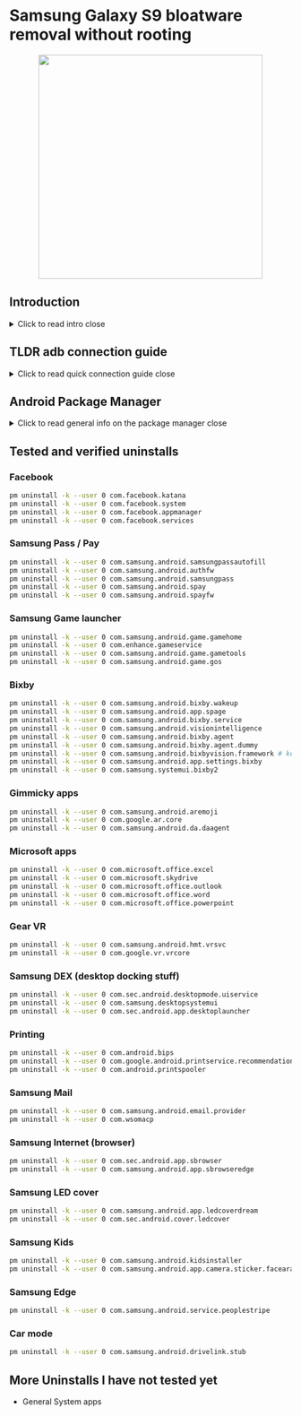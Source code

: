 # Samsung Galaxy S9 bloatware removal without rooting

<div class="separator" style="clear: both; text-align: center;"><img width="400" border="0" src="https://storage.googleapis.com/atle-static/pics/android_robot.png"/></div>

## Introduction

<details>
<summary>
<span class="closed">Click to read intro</span>
<span class="open">close</span>
</summary>
The background for this article is the fact that Samsung contains an infamous number of preinstalled apps on their phones which you cannot remove easily because they are installed as "system apps". Among them is Facebook and many more...

So I had to find a way to remove some of the apps I **never ever use** and see if my battery life will improve. As of before this guide was written it will not last a full day. But I would not take the risk of rooting the phone and/or install custom ROM.

In other words this article contains a list of packages/bloatware I have tested removing on my Galaxy S9 and verified that the phone still works.  
I have connected the phone to a computer and used the [adb](https://developer.android.com/studio/command-line/adb) command line tool to remove the packages without rooting the phone.  

To learn how to connect phone and remove packages using `adb` see [XDA developers debloat guide](https://www.xda-developers.com/uninstall-carrier-oem-bloatware-without-root-access/)  

Inspiration to which packages to remove I got from [XDA Developers Forum S10 bloatware list](https://forum.xda-developers.com/galaxy-s10/how-to/galaxy-s10-s10-debloat-bloatware-t3912073)
</details>


## TLDR adb connection guide
<details>
<summary>
<span class="closed">Click to read quick connection guide</span>
<span class="open">close</span>
</summary>
Once you have `adb`, set allow `USB debugging` on your phone and connected the phone to your computer with USB, enter this in your terminal
```
adb devices
```
If you get some output like this
```bash
List of devices attached
2cd02add38057ece        device
```
You are good to go, enter the shell
```sh
adb shell
```
Should look like this
```bash
starlte:/ $
```
</details>

## Android Package Manager
<details>
<summary>
<span class="closed">Click to read general info on the package manager</span>
<span class="open">close</span>
</summary>
Once you are inside `adb shell` you can do the following operations using [Android Package manager pm](http://adbcommand.com/adbshell/pm)

List all packages
```sh
pm list packages
```

List limited set of packages i.e containing `facebook`
```sh
pm list packages | grep facebook
```

Should output
```bash
package:com.facebook.katana
package:com.facebook.system
package:com.facebook.services
package:com.facebook.appmanager
```

To uninstall a package
```sh
pm uninstall -k --user 0 com.facebook.katana
```
Should output
```bash
Success
```
</details>

## Tested and verified uninstalls

### Facebook
```sh
pm uninstall -k --user 0 com.facebook.katana
pm uninstall -k --user 0 com.facebook.system
pm uninstall -k --user 0 com.facebook.appmanager
pm uninstall -k --user 0 com.facebook.services
```

### Samsung Pass / Pay
```sh
pm uninstall -k --user 0 com.samsung.android.samsungpassautofill
pm uninstall -k --user 0 com.samsung.android.authfw
pm uninstall -k --user 0 com.samsung.android.samsungpass
pm uninstall -k --user 0 com.samsung.android.spay
pm uninstall -k --user 0 com.samsung.android.spayfw
```

### Samsung Game launcher
```sh
pm uninstall -k --user 0 com.samsung.android.game.gamehome
pm uninstall -k --user 0 com.enhance.gameservice
pm uninstall -k --user 0 com.samsung.android.game.gametools
pm uninstall -k --user 0 com.samsung.android.game.gos
```

### Bixby
```sh
pm uninstall -k --user 0 com.samsung.android.bixby.wakeup
pm uninstall -k --user 0 com.samsung.android.app.spage
pm uninstall -k --user 0 com.samsung.android.bixby.service
pm uninstall -k --user 0 com.samsung.android.visionintelligence
pm uninstall -k --user 0 com.samsung.android.bixby.agent
pm uninstall -k --user 0 com.samsung.android.bixby.agent.dummy
pm uninstall -k --user 0 com.samsung.android.bixbyvision.framework # keep this for barcode-scanning in stock camera app
pm uninstall -k --user 0 com.samsung.android.app.settings.bixby
pm uninstall -k --user 0 com.samsung.systemui.bixby2
```

### Gimmicky apps
```sh
pm uninstall -k --user 0 com.samsung.android.aremoji
pm uninstall -k --user 0 com.google.ar.core
pm uninstall -k --user 0 com.samsung.android.da.daagent
```

### Microsoft apps
```sh
pm uninstall -k --user 0 com.microsoft.office.excel
pm uninstall -k --user 0 com.microsoft.skydrive
pm uninstall -k --user 0 com.microsoft.office.outlook
pm uninstall -k --user 0 com.microsoft.office.word
pm uninstall -k --user 0 com.microsoft.office.powerpoint
```

### Gear VR
```sh
pm uninstall -k --user 0 com.samsung.android.hmt.vrsvc
pm uninstall -k --user 0 com.google.vr.vrcore
```

### Samsung DEX (desktop docking stuff)
```sh
pm uninstall -k --user 0 com.sec.android.desktopmode.uiservice
pm uninstall -k --user 0 com.samsung.desktopsystemui
pm uninstall -k --user 0 com.sec.android.app.desktoplauncher
```

### Printing
```sh
pm uninstall -k --user 0 com.android.bips
pm uninstall -k --user 0 com.google.android.printservice.recommendation
pm uninstall -k --user 0 com.android.printspooler
```

### Samsung Mail
```sh
pm uninstall -k --user 0 com.samsung.android.email.provider
pm uninstall -k --user 0 com.wsomacp
```

### Samsung Internet (browser)
```sh
pm uninstall -k --user 0 com.sec.android.app.sbrowser
pm uninstall -k --user 0 com.samsung.android.app.sbrowseredge
```

### Samsung LED cover
```sh
pm uninstall -k --user 0 com.samsung.android.app.ledcoverdream
pm uninstall -k --user 0 com.sec.android.cover.ledcover

```

### Samsung Kids
```sh
pm uninstall -k --user 0 com.samsung.android.kidsinstaller
pm uninstall -k --user 0 com.samsung.android.app.camera.sticker.facearavatar.preload
```

### Samsung Edge
```sh
pm uninstall -k --user 0 com.samsung.android.service.peoplestripe
```

### Car mode
```sh
pm uninstall -k --user 0 com.samsung.android.drivelink.stub
```

## More Uninstalls I have not tested yet
- General System apps
